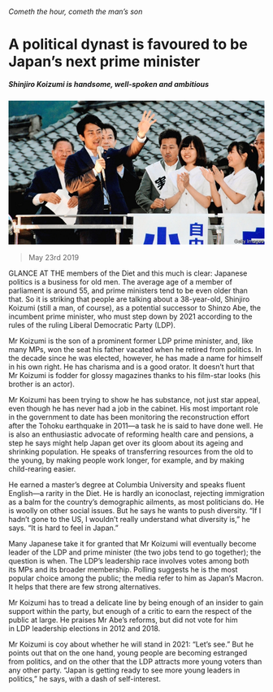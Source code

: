 ###### Cometh the hour, cometh the man’s son

# A political dynast is favoured to be Japan’s next prime minister 

##### Shinjiro Koizumi is handsome, well-spoken and ambitious 

![image](images/20190525_asp002.jpg) 

> May 23rd 2019 

GLANCE AT THE members of the Diet and this much is clear: Japanese politics is a business for old men. The average age of a member of parliament is around 55, and prime ministers tend to be even older than that. So it is striking that people are talking about a 38-year-old, Shinjiro Koizumi (still a man, of course), as a potential successor to Shinzo Abe, the incumbent prime minister, who must step down by 2021 according to the rules of the ruling Liberal Democratic Party (LDP). 

Mr Koizumi is the son of a prominent former LDP prime minister, and, like many MPs, won the seat his father vacated when he retired from politics. In the decade since he was elected, however, he has made a name for himself in his own right. He has charisma and is a good orator. It doesn’t hurt that Mr Koizumi is fodder for glossy magazines thanks to his film-star looks (his brother is an actor). 

Mr Koizumi has been trying to show he has substance, not just star appeal, even though he has never had a job in the cabinet. His most important role in the government to date has been monitoring the reconstruction effort after the Tohoku earthquake in 2011—a task he is said to have done well. He is also an enthusiastic advocate of reforming health care and pensions, a step he says might help Japan get over its gloom about its ageing and shrinking population. He speaks of transferring resources from the old to the young, by making people work longer, for example, and by making child-rearing easier. 

He earned a master’s degree at Columbia University and speaks fluent English—a rarity in the Diet. He is hardly an iconoclast, rejecting immigration as a balm for the country’s demographic ailments, as most politicians do. He is woolly on other social issues. But he says he wants to push diversity. “If I hadn’t gone to the US, I wouldn’t really understand what diversity is,” he says. “It is hard to feel in Japan.” 

Many Japanese take it for granted that Mr Koizumi will eventually become leader of the LDP and prime minister (the two jobs tend to go together); the question is when. The LDP’s leadership race involves votes among both its MPs and its broader membership. Polling suggests he is the most popular choice among the public; the media refer to him as Japan’s Macron. It helps that there are few strong alternatives. 

Mr Koizumi has to tread a delicate line by being enough of an insider to gain support within the party, but enough of a critic to earn the respect of the public at large. He praises Mr Abe’s reforms, but did not vote for him in LDP leadership elections in 2012 and 2018. 

Mr Koizumi is coy about whether he will stand in 2021: “Let’s see.” But he points out that on the one hand, young people are becoming estranged from politics, and on the other that the LDP attracts more young voters than any other party. “Japan is getting ready to see more young leaders in politics,” he says, with a dash of self-interest. 

